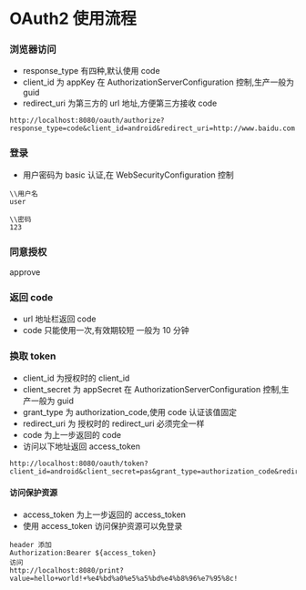 # OAuth2 使用流程

### 浏览器访问
- response_type 有四种,默认使用 code
- client_id 为 appKey 在 AuthorizationServerConfiguration 控制,生产一般为 guid
- redirect_uri 为第三方的 url 地址,方便第三方接收 code
```
http://localhost:8080/oauth/authorize?response_type=code&client_id=android&redirect_uri=http://www.baidu.com
```

### 登录
- 用户密码为 basic 认证,在 WebSecurityConfiguration 控制
```
\\用户名
user

\\密码
123
```
### 同意授权
approve

### 返回 code
- url 地址栏返回 code
- code 只能使用一次,有效期较短 一般为 10 分钟

### 换取 token
- client_id 为授权时的 client_id
- client_secret 为 appSecret 在 AuthorizationServerConfiguration 控制,生产一般为 guid
- grant_type 为 authorization_code,使用 code 认证该值固定
- redirect_uri 为 授权时的 redirect_uri 必须完全一样
- code 为上一步返回的 code
- 访问以下地址返回 access_token
```
http://localhost:8080/oauth/token?client_id=android&client_secret=pas&grant_type=authorization_code&redirect_uri=http://www.baidu.com&code=${code}
```
#### 访问保护资源
- access_token 为上一步返回的 access_token
- 使用 access_token 访问保护资源可以免登录
```
header 添加
Authorization:Bearer ${access_token}
访问
http://localhost:8080/print?value=hello+world!+%e4%bd%a0%e5%a5%bd%e4%b8%96%e7%95%8c!
```
